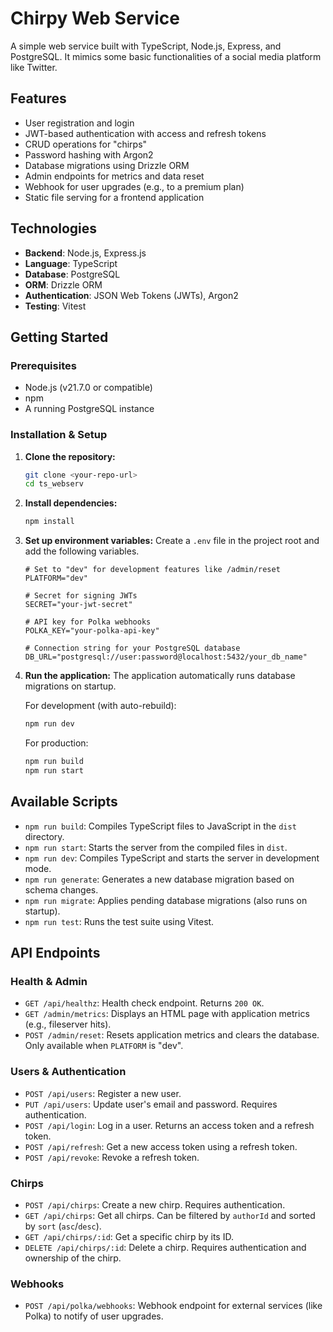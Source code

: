 # Chirpy Web Service

A simple web service built with TypeScript, Node.js, Express, and PostgreSQL. It mimics some basic functionalities of a social media platform like Twitter.

## Features

-   User registration and login
-   JWT-based authentication with access and refresh tokens
-   CRUD operations for "chirps"
-   Password hashing with Argon2
-   Database migrations using Drizzle ORM
-   Admin endpoints for metrics and data reset
-   Webhook for user upgrades (e.g., to a premium plan)
-   Static file serving for a frontend application

## Technologies

-   **Backend**: Node.js, Express.js
-   **Language**: TypeScript
-   **Database**: PostgreSQL
-   **ORM**: Drizzle ORM
-   **Authentication**: JSON Web Tokens (JWTs), Argon2
-   **Testing**: Vitest

## Getting Started

### Prerequisites

-   Node.js (v21.7.0 or compatible)
-   npm
-   A running PostgreSQL instance

### Installation & Setup

1.  **Clone the repository:**
    ```bash
    git clone <your-repo-url>
    cd ts_webserv
    ```

2.  **Install dependencies:**
    ```bash
    npm install
    ```

3.  **Set up environment variables:**
    Create a `.env` file in the project root and add the following variables.

    ```env
    # Set to "dev" for development features like /admin/reset
    PLATFORM="dev" 
    
    # Secret for signing JWTs
    SECRET="your-jwt-secret" 
    
    # API key for Polka webhooks
    POLKA_KEY="your-polka-api-key"
    
    # Connection string for your PostgreSQL database
    DB_URL="postgresql://user:password@localhost:5432/your_db_name"
    ```

4.  **Run the application:**
    The application automatically runs database migrations on startup.

    For development (with auto-rebuild):
    ```bash
    npm run dev
    ```

    For production:
    ```bash
    npm run build
    npm run start
    ```

## Available Scripts

-   `npm run build`: Compiles TypeScript files to JavaScript in the `dist` directory.
-   `npm run start`: Starts the server from the compiled files in `dist`.
-   `npm run dev`: Compiles TypeScript and starts the server in development mode.
-   `npm run generate`: Generates a new database migration based on schema changes.
-   `npm run migrate`: Applies pending database migrations (also runs on startup).
-   `npm run test`: Runs the test suite using Vitest.

## API Endpoints

### Health & Admin

-   `GET /api/healthz`: Health check endpoint. Returns `200 OK`.
-   `GET /admin/metrics`: Displays an HTML page with application metrics (e.g., fileserver hits).
-   `POST /admin/reset`: Resets application metrics and clears the database. Only available when `PLATFORM` is "dev".

### Users & Authentication

-   `POST /api/users`: Register a new user.
-   `PUT /api/users`: Update user's email and password. Requires authentication.
-   `POST /api/login`: Log in a user. Returns an access token and a refresh token.
-   `POST /api/refresh`: Get a new access token using a refresh token.
-   `POST /api/revoke`: Revoke a refresh token.

### Chirps

-   `POST /api/chirps`: Create a new chirp. Requires authentication.
-   `GET /api/chirps`: Get all chirps. Can be filtered by `authorId` and sorted by `sort` (`asc`/`desc`).
-   `GET /api/chirps/:id`: Get a specific chirp by its ID.
-   `DELETE /api/chirps/:id`: Delete a chirp. Requires authentication and ownership of the chirp.

### Webhooks

-   `POST /api/polka/webhooks`: Webhook endpoint for external services (like Polka) to notify of user upgrades.
